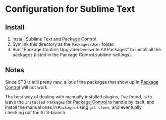 # Configuration for Sublime Text

## Install

1. Install Sublime Text and [Package Control].
2. Symlink this directory as the `Packages/User` folder.
3. Run "Package Control: Upgrade/Overwrite All Packages" to install all the packages (listed in the Package Control.sublime-settings).

## Notes

Since ST3 is still pretty new, a lot of the packages that show up in [Package Control] will not work.

The best way of dealing with manually installed plugins, I've found, is to leave the `Installed Packages` for [Package Control] to handle by itself, and install the manual ones in `Packages` using `git clone`, and eventually checking out the ST3-branch.


[Package Control]: http://wbond.net/sublime_packages/package_control
